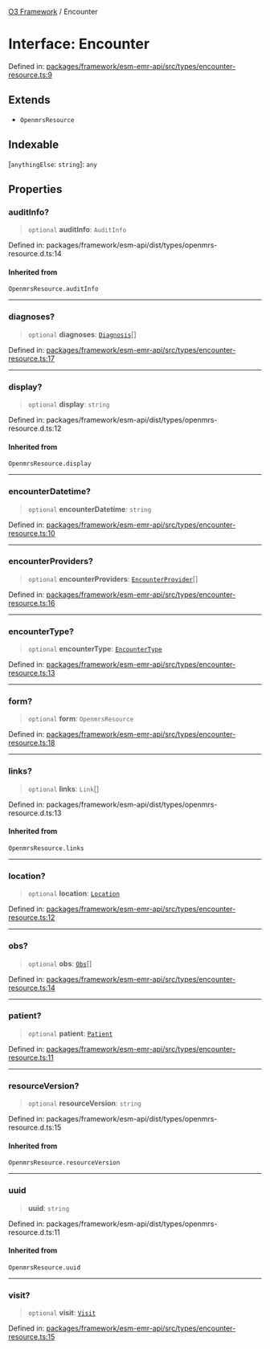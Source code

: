 [O3 Framework](../API.md) / Encounter

# Interface: Encounter

Defined in: [packages/framework/esm-emr-api/src/types/encounter-resource.ts:9](https://github.com/openmrs/openmrs-esm-core/blob/85cde3ce59cd3d29230c98040a3f53525e808725/packages/framework/esm-emr-api/src/types/encounter-resource.ts#L9)

## Extends

- `OpenmrsResource`

## Indexable

\[`anythingElse`: `string`\]: `any`

## Properties

### auditInfo?

> `optional` **auditInfo**: `AuditInfo`

Defined in: packages/framework/esm-api/dist/types/openmrs-resource.d.ts:14

#### Inherited from

`OpenmrsResource.auditInfo`

***

### diagnoses?

> `optional` **diagnoses**: [`Diagnosis`](Diagnosis.md)[]

Defined in: [packages/framework/esm-emr-api/src/types/encounter-resource.ts:17](https://github.com/openmrs/openmrs-esm-core/blob/85cde3ce59cd3d29230c98040a3f53525e808725/packages/framework/esm-emr-api/src/types/encounter-resource.ts#L17)

***

### display?

> `optional` **display**: `string`

Defined in: packages/framework/esm-api/dist/types/openmrs-resource.d.ts:12

#### Inherited from

`OpenmrsResource.display`

***

### encounterDatetime?

> `optional` **encounterDatetime**: `string`

Defined in: [packages/framework/esm-emr-api/src/types/encounter-resource.ts:10](https://github.com/openmrs/openmrs-esm-core/blob/85cde3ce59cd3d29230c98040a3f53525e808725/packages/framework/esm-emr-api/src/types/encounter-resource.ts#L10)

***

### encounterProviders?

> `optional` **encounterProviders**: [`EncounterProvider`](EncounterProvider.md)[]

Defined in: [packages/framework/esm-emr-api/src/types/encounter-resource.ts:16](https://github.com/openmrs/openmrs-esm-core/blob/85cde3ce59cd3d29230c98040a3f53525e808725/packages/framework/esm-emr-api/src/types/encounter-resource.ts#L16)

***

### encounterType?

> `optional` **encounterType**: [`EncounterType`](EncounterType.md)

Defined in: [packages/framework/esm-emr-api/src/types/encounter-resource.ts:13](https://github.com/openmrs/openmrs-esm-core/blob/85cde3ce59cd3d29230c98040a3f53525e808725/packages/framework/esm-emr-api/src/types/encounter-resource.ts#L13)

***

### form?

> `optional` **form**: `OpenmrsResource`

Defined in: [packages/framework/esm-emr-api/src/types/encounter-resource.ts:18](https://github.com/openmrs/openmrs-esm-core/blob/85cde3ce59cd3d29230c98040a3f53525e808725/packages/framework/esm-emr-api/src/types/encounter-resource.ts#L18)

***

### links?

> `optional` **links**: `Link`[]

Defined in: packages/framework/esm-api/dist/types/openmrs-resource.d.ts:13

#### Inherited from

`OpenmrsResource.links`

***

### location?

> `optional` **location**: [`Location`](Location.md)

Defined in: [packages/framework/esm-emr-api/src/types/encounter-resource.ts:12](https://github.com/openmrs/openmrs-esm-core/blob/85cde3ce59cd3d29230c98040a3f53525e808725/packages/framework/esm-emr-api/src/types/encounter-resource.ts#L12)

***

### obs?

> `optional` **obs**: [`Obs`](Obs.md)[]

Defined in: [packages/framework/esm-emr-api/src/types/encounter-resource.ts:14](https://github.com/openmrs/openmrs-esm-core/blob/85cde3ce59cd3d29230c98040a3f53525e808725/packages/framework/esm-emr-api/src/types/encounter-resource.ts#L14)

***

### patient?

> `optional` **patient**: [`Patient`](Patient.md)

Defined in: [packages/framework/esm-emr-api/src/types/encounter-resource.ts:11](https://github.com/openmrs/openmrs-esm-core/blob/85cde3ce59cd3d29230c98040a3f53525e808725/packages/framework/esm-emr-api/src/types/encounter-resource.ts#L11)

***

### resourceVersion?

> `optional` **resourceVersion**: `string`

Defined in: packages/framework/esm-api/dist/types/openmrs-resource.d.ts:15

#### Inherited from

`OpenmrsResource.resourceVersion`

***

### uuid

> **uuid**: `string`

Defined in: packages/framework/esm-api/dist/types/openmrs-resource.d.ts:11

#### Inherited from

`OpenmrsResource.uuid`

***

### visit?

> `optional` **visit**: [`Visit`](Visit.md)

Defined in: [packages/framework/esm-emr-api/src/types/encounter-resource.ts:15](https://github.com/openmrs/openmrs-esm-core/blob/85cde3ce59cd3d29230c98040a3f53525e808725/packages/framework/esm-emr-api/src/types/encounter-resource.ts#L15)

